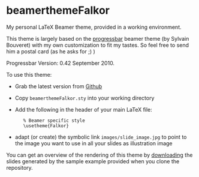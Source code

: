 beamerthemeFalkor
=================

My personal LaTeX Beamer theme, provided in a working environment. 

This theme is largely based on the [progressbar](http://recherche.noiraudes.net/fr/LaTeX.php) beamer theme (by Sylvain Bouveret) with my own customization to fit my tastes. 
So feel free to send him a postal card (as he asks for ;) )

Progressbar Version: 0.42 September 2010.

To use this theme: 

* Grab the latest version from [Github](https://github.com/Falkor/beamerthemeFalkor)
* Copy `beamerthemeFalkor.sty` into your working directory
* Add the following in the header of your main LaTeX file: 

         % Beamer specific style
         \usetheme{Falkor}

* adapt (or create) the symbolic link `images/slide_image.jpg` to point to the image
  you want to use in all your slides as illustration image


You can get an overview of the rendering of this theme by
[downloading](https://github.com/downloads/Falkor/beamerthemeFalkor/sample_slides.pdf)
the slides generated by the sample example provided when you clone the
repository. 
